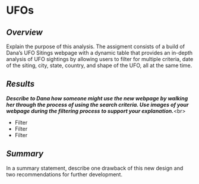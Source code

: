 # UFOs

## _**Overview**_ 
Explain the purpose of this analysis.
The assigment consists of a build of Dana’s UFO Sitings webpage with a dynamic table that provides an in-depth analysis of UFO sightings by allowing users to filter for multiple criteria, date of the siting, city, state, country, and shape of the UFO, all at the same time. 

## _**Results**_
_**Describe to Dana how someone might use the new webpage by walking her through the process of using the search criteria. 
Use images of your webpage during the filtering process to support your explanation.**_<br\>
- Filter
- Filter
- Filter

## _**Summary**_
In a summary statement, describe one drawback of this new design and two recommendations for further development.
